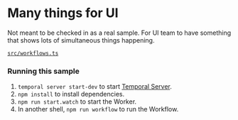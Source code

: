 # Many things for UI

Not meant to be checked in as a real sample. For UI team to have something that shows
lots of simultaneous things happening.

[`src/workflows.ts`](./src/workflows.ts)

### Running this sample

1. `temporal server start-dev` to start [Temporal Server](https://github.com/temporalio/cli/#installation).
2. `npm install` to install dependencies.
3. `npm run start.watch` to start the Worker.
4. In another shell, `npm run workflow` to run the Workflow.